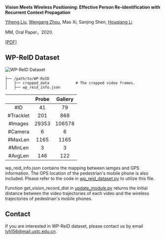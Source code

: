 **Vision Meets Wireless Positioning: Effective Person Re-identification with Recurrent Context Propagation**

[Yiheng Liu](https://yolomax.com/), [Wengang Zhou](http://staff.ustc.edu.cn/~zhwg/), Mao Xi, Sanjing Shen, [Houqiang Li](http://staff.ustc.edu.cn/~lihq/research.html)

MM, Oral Paper，2020.

[[PDF](https://dl.acm.org/doi/10.1145/3394171.3413984)]

## WP-ReID Dataset
![WP-ReID Dataset](./../cover/dataset.png)

```
├── /path/to/WP-ReID
│   ├── cropped_data            # The cropped video frames.  
│   ├── wp_reid_info.json   
```

|  | Probe | Gallery |
| :-----:| :----: | :----: |
| #ID | 41 | 79 |
| #Tracklet | 201 | 868 |
| #Images | 29353 | 106578 |
| #Camera | 6 | 6 |
| #MaxLen | 1165 | 1165 |
| #MinLen | 3 | 3 |
| #AvgLen | 146 | 122 |

wp_reid_info.json contains the mapping between iamges and GPS information. The GPS location of the pedestrian's mobile phone is also included. Please refer to the code in [wp_reid_dataset.py](https://github.com/yolomax/WP-ReID/blob/master/wp_reid_dataset/wp_reid_dataset.py) to utilize this file.

Function get_vision_record_dist in [update_module.py](https://github.com/yolomax/WP-ReID/blob/52640a98a4aa680e63a4c42329d2f7aa494a3bd0/update_module.py?_pjax=%23js-repo-pjax-container%2C%20div%5Bitemtype%3D%22http%3A%2F%2Fschema.org%2FSoftwareSourceCode%22%5D%20main%2C%20%5Bdata-pjax-container%5D#L28) returns the initial distance between the video trajectories of each video and the wireless trajectories of pedestrian's mobile phones.

## Contact
If you are interested in WP-ReID dataset, please contact us by email lyh156@mail.ustc.edu.cn.
